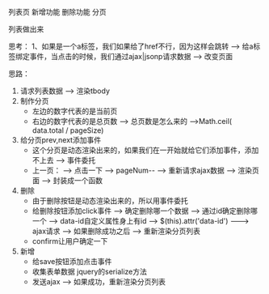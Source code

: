 列表页
新增功能
删除功能
分页

列表做出来

思考：
1、如果是一个a标签，我们如果给了href不行，因为这样会跳转 --> 给a标签绑定事件，当点击的时候，我们通过ajax|jsonp请求数据 --> 改变页面




思路：
1. 请求列表数据 --> 渲染tbody
2. 制作分页
    + 左边的数字代表的是当前页
    + 右边的数字代表的是总页数 --> 总页数是怎么来的 -->Math.ceil( data.total / pageSize)
3. 给分页prev,next添加事件
    + 这个分页是动态渲染出来的，如果我们在一开始就给它们添加事件，添加不上去 --> 事件委托
    + 上一页：
        --> 点击一下 --> pageNum-- --> 重新请求ajax数据 --> 渲染页面
        --> 封装成一个函数
4. 删除
    + 由于删除按钮是动态渲染出来的，所以用事件委托
    + 给删除按钮添加click事件 --> 确定删除哪一个数据 --> 通过id确定删除哪一个 --> data-id自定义属性身上有id --> $(this).attr('data-id') ---> ajax请求 --> 如果删除成功之后 --> 重新渲染分页列表
    + confirm让用户确定一下
5. 新增
    + 给save按钮添加点击事件
    + 收集表单数据 jquery的serialize方法
    + 发送ajax --> 如果成功，重新渲染分页列表
